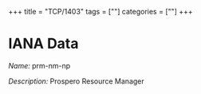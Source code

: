 +++
title = "TCP/1403"
tags = [""]
categories = [""]
+++

# IANA Data

_Name:_ prm-nm-np

_Description:_ Prospero Resource Manager

